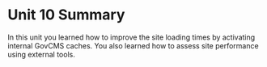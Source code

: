 # Unit 10 Summary

In this unit you learned how to improve the site loading times by activating internal GovCMS caches. You also learned how to assess site performance using external tools.

